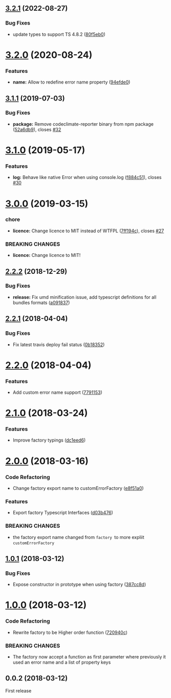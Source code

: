 ## [3.2.1](https://github.com/adriengibrat/ts-custom-error/compare/v3.2.0...v3.2.1) (2022-08-27)


### Bug Fixes

* update types to support TS 4.8.2 ([80f5eb0](https://github.com/adriengibrat/ts-custom-error/commit/80f5eb08a1786ac397d6b7dd27e586e386dbe1ef))

# [3.2.0](https://github.com/adriengibrat/ts-custom-error/compare/v3.1.1...v3.2.0) (2020-08-24)


### Features

* **name:** Allow to redefine error name property ([94efde0](https://github.com/adriengibrat/ts-custom-error/commit/94efde0a70b62eea191bc9ff204b43101f367da8))

## [3.1.1](https://github.com/adriengibrat/ts-custom-error/compare/v3.1.0...v3.1.1) (2019-07-03)


### Bug Fixes

* **package:** Remove codeclimate-reporter binary from npm package ([52a6db9](https://github.com/adriengibrat/ts-custom-error/commit/52a6db9)), closes [#32](https://github.com/adriengibrat/ts-custom-error/issues/32)

# [3.1.0](https://github.com/adriengibrat/ts-custom-error/compare/v3.0.0...v3.1.0) (2019-05-17)


### Features

* **log:** Behave like native Error when using console.log ([f884c51](https://github.com/adriengibrat/ts-custom-error/commit/f884c51)), closes [#30](https://github.com/adriengibrat/ts-custom-error/issues/30)

# [3.0.0](https://github.com/adriengibrat/ts-custom-error/compare/v2.2.2...v3.0.0) (2019-03-15)


### chore

* **licence:** Change licence to MIT instead of WTFPL ([7ff194c](https://github.com/adriengibrat/ts-custom-error/commit/7ff194c)), closes [#27](https://github.com/adriengibrat/ts-custom-error/issues/27)


### BREAKING CHANGES

* **licence:** Change licence to MIT!

## [2.2.2](https://github.com/adriengibrat/ts-custom-error/compare/v2.2.1...v2.2.2) (2018-12-29)


### Bug Fixes

* **release:** Fix umd minification issue, add typescript definitions for all bundles formats ([a091837](https://github.com/adriengibrat/ts-custom-error/commit/a091837))

<a name="2.2.1"></a>
## [2.2.1](https://github.com/adriengibrat/ts-custom-error/compare/v2.2.0...v2.2.1) (2018-04-04)


### Bug Fixes

* Fix latest travis deploy fail status ([0b18352](https://github.com/adriengibrat/ts-custom-error/commit/0b18352))

<a name="2.2.0"></a>
# [2.2.0](https://github.com/adriengibrat/ts-custom-error/compare/v2.1.0...v2.2.0) (2018-04-04)


### Features

* Add custom error name support ([7791153](https://github.com/adriengibrat/ts-custom-error/commit/7791153))

<a name="2.1.0"></a>
# [2.1.0](https://github.com/adriengibrat/ts-custom-error/compare/v2.0.0...v2.1.0) (2018-03-24)


### Features

* Improve factory typings ([dc1eed6](https://github.com/adriengibrat/ts-custom-error/commit/dc1eed6))



<a name="2.0.0"></a>
# [2.0.0](https://github.com/adriengibrat/ts-custom-error/compare/v1.0.1...v2.0.0) (2018-03-16)


### Code Refactoring

* Change factory export name to customErrorFactory ([e8f51a0](https://github.com/adriengibrat/ts-custom-error/commit/e8f51a0))


### Features

* Export factory Typescript Interfaces ([d03b476](https://github.com/adriengibrat/ts-custom-error/commit/d03b476))


### BREAKING CHANGES

* the factory export name changed from `factory `to more expliit `customErrorFactory`



<a name="1.0.1"></a>
## [1.0.1](https://github.com/adriengibrat/ts-custom-error/compare/v1.0.0...v1.0.1) (2018-03-12)


### Bug Fixes

* Expose constructor in prototype when using factory ([387cc8d](https://github.com/adriengibrat/ts-custom-error/commit/387cc8d))



<a name="1.0.0"></a>
# [1.0.0](https://github.com/adriengibrat/ts-custom-error/compare/v0.0.2...v1.0.0) (2018-03-12)


### Code Refactoring

* Rewrite factory to be Higher order function ([720940c](https://github.com/adriengibrat/ts-custom-error/commit/720940c))

### BREAKING CHANGES

* The factory now accept a function as first parameter where previously it used an error name and a list of property keys



<a name="0.0.2"></a>
## 0.0.2 (2018-03-12)

First release
